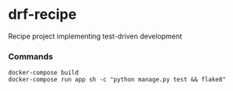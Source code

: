# drf-recipe
Recipe project implementing test-driven development

### Commands
`docker-compose build`  
`docker-compose run app sh -c "python manage.py test && flake8"`
